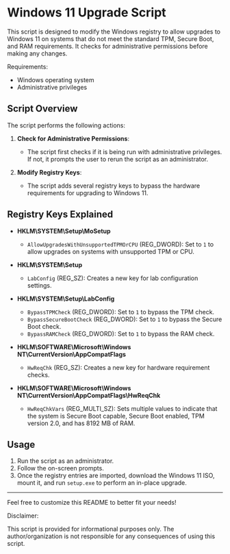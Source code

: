 # Windows 11 Upgrade Script

This script is designed to modify the Windows registry to allow upgrades to Windows 11 on systems that do not meet the standard TPM, Secure Boot, and RAM requirements. It checks for administrative permissions before making any changes.

Requirements:

* Windows operating system
* Administrative privileges

## Script Overview

The script performs the following actions:

1. **Check for Administrative Permissions**:
    - The script first checks if it is being run with administrative privileges. If not, it prompts the user to rerun the script as an administrator.

2. **Modify Registry Keys**:
    - The script adds several registry keys to bypass the hardware requirements for upgrading to Windows 11.

## Registry Keys Explained

- **HKLM\SYSTEM\Setup\MoSetup**
    - `AllowUpgradesWithUnsupportedTPMOrCPU` (REG_DWORD): Set to `1` to allow upgrades on systems with unsupported TPM or CPU.

- **HKLM\SYSTEM\Setup**
    - `LabConfig` (REG_SZ): Creates a new key for lab configuration settings.

- **HKLM\SYSTEM\Setup\LabConfig**
    - `BypassTPMCheck` (REG_DWORD): Set to `1` to bypass the TPM check.
    - `BypassSecureBootCheck` (REG_DWORD): Set to `1` to bypass the Secure Boot check.
    - `BypassRAMCheck` (REG_DWORD): Set to `1` to bypass the RAM check.

- **HKLM\SOFTWARE\Microsoft\Windows NT\CurrentVersion\AppCompatFlags**
    - `HwReqChk` (REG_SZ): Creates a new key for hardware requirement checks.

- **HKLM\SOFTWARE\Microsoft\Windows NT\CurrentVersion\AppCompatFlags\HwReqChk**
    - `HwReqChkVars` (REG_MULTI_SZ): Sets multiple values to indicate that the system is Secure Boot capable, Secure Boot enabled, TPM version 2.0, and has 8192 MB of RAM.

## Usage

1. Run the script as an administrator.
2. Follow the on-screen prompts.
3. Once the registry entries are imported, download the Windows 11 ISO, mount it, and run `setup.exe` to perform an in-place upgrade.

---

Feel free to customize this README to better fit your needs!


Disclaimer:

This script is provided for informational purposes only. The author/organization is not responsible for any consequences of using this script.
